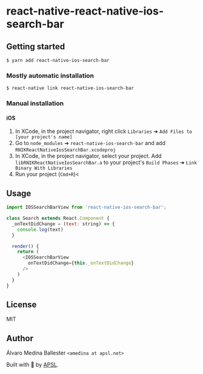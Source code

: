 
# react-native-react-native-ios-search-bar

## Getting started

`$ yarn add react-native-ios-search-bar`

### Mostly automatic installation

`$ react-native link react-native-ios-search-bar`

### Manual installation


#### iOS

1. In XCode, in the project navigator, right click `Libraries` ➜ `Add Files to [your project's name]`
2. Go to `node_modules` ➜ `react-native-ios-search-bar` and add `RNIKReactNativeIosSearchBar.xcodeproj`
3. In XCode, in the project navigator, select your project. Add `libRNIKReactNativeIosSearchBar.a` to your project's `Build Phases` ➜ `Link Binary With Libraries`
4. Run your project (`Cmd+R`)<


## Usage
```javascript
import IOSSearchBarView from 'react-native-ios-search-bar';

class Search extends React.Component {
  _onTextDidChange = (text: string) => {
    console.log(text)
  }

  render() {
    return (
      <IOSSearchBarView
        onTextDidChange={this._onTextDidChange}
      />
    )
  }
}
```

## License

MIT

## Author

Álvaro Medina Ballester `<amedina at apsl.net>`

Built with 💛 by [APSL](https://github.com/apsl).
